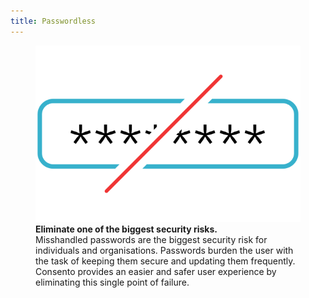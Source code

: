 ```yaml
---
title: Passwordless
---
```

 
<figure className="kg-card kg-image-card kg-card-hascaption">
  <img src="/img/tanja/cc-by-nc-sa/icons/passwordless.svg" style={{ display: 'inline', width: '150px', padding: '0 0 20px 0', }} />
  <figcaption><strong>Eliminate one of the biggest security risks.</strong> 

 </figcaption>
Misshandled passwords are the biggest security risk for individuals and organisations. Passwords burden the user with the task of keeping them secure and updating them frequently. Consento provides an easier and safer user experience by eliminating this single point of failure. 
 </figure>


